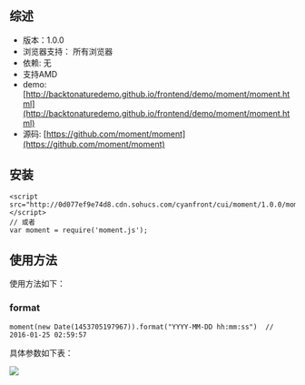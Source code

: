 ## 综述

* 版本：1.0.0
* 浏览器支持： 所有浏览器
* 依赖: 无
* 支持AMD
* demo: [http://backtonaturedemo.github.io/frontend/demo/moment/moment.html](http://backtonaturedemo.github.io/frontend/demo/moment/moment.html)
* 源码: [https://github.com/moment/moment](https://github.com/moment/moment)

## 安装
    <script src="http://0d077ef9e74d8.cdn.sohucs.com/cyanfront/cui/moment/1.0.0/moment.min.js"></script>
	// 或者
	var moment = require('moment.js');

## 使用方法

使用方法如下：
	
### format

	moment(new Date(1453705197967)).format("YYYY-MM-DD hh:mm:ss")  // 2016-01-25 02:59:57

具体参数如下表：

![](http://comment.bjcnc.img.sohucs.com/a_auto/pAMDgYw_png)